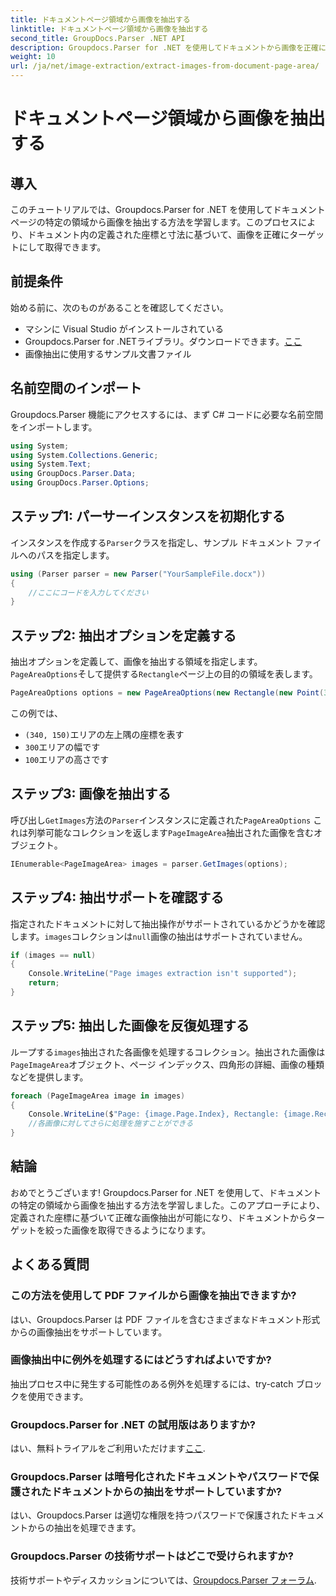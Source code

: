 ```yaml
---
title: ドキュメントページ領域から画像を抽出する
linktitle: ドキュメントページ領域から画像を抽出する
second_title: GroupDocs.Parser .NET API
description: Groupdocs.Parser for .NET を使用してドキュメントから画像を正確に抽出する方法を学びます。正確な画像抽出のために特定の領域をターゲットにする方法を学びます。
weight: 10
url: /ja/net/image-extraction/extract-images-from-document-page-area/
---
```


# ドキュメントページ領域から画像を抽出する

## 導入
このチュートリアルでは、Groupdocs.Parser for .NET を使用してドキュメント ページの特定の領域から画像を抽出する方法を学習します。このプロセスにより、ドキュメント内の定義された座標と寸法に基づいて、画像を正確にターゲットにして取得できます。
## 前提条件
始める前に、次のものがあることを確認してください。
- マシンに Visual Studio がインストールされている
- Groupdocs.Parser for .NETライブラリ。ダウンロードできます。[ここ](https://releases.groupdocs.com/parser/net/)
- 画像抽出に使用するサンプル文書ファイル
## 名前空間のインポート
Groupdocs.Parser 機能にアクセスするには、まず C# コードに必要な名前空間をインポートします。
```csharp
using System;
using System.Collections.Generic;
using System.Text;
using GroupDocs.Parser.Data;
using GroupDocs.Parser.Options;
```
## ステップ1: パーサーインスタンスを初期化する
インスタンスを作成する`Parser`クラスを指定し、サンプル ドキュメント ファイルへのパスを指定します。
```csharp
using (Parser parser = new Parser("YourSampleFile.docx"))
{
    //ここにコードを入力してください
}
```
## ステップ2: 抽出オプションを定義する
抽出オプションを定義して、画像を抽出する領域を指定します。`PageAreaOptions`そして提供する`Rectangle`ページ上の目的の領域を表します。
```csharp
PageAreaOptions options = new PageAreaOptions(new Rectangle(new Point(340, 150), new Size(300, 100)));
```
この例では、
- `(340, 150)`エリアの左上隅の座標を表す
- `300`エリアの幅です
- `100`エリアの高さです
## ステップ3: 画像を抽出する
呼び出し`GetImages`方法の`Parser`インスタンスに定義された`PageAreaOptions` これは列挙可能なコレクションを返します`PageImageArea`抽出された画像を含むオブジェクト。
```csharp
IEnumerable<PageImageArea> images = parser.GetImages(options);
```
## ステップ4: 抽出サポートを確認する
指定されたドキュメントに対して抽出操作がサポートされているかどうかを確認します。`images`コレクションは`null`画像の抽出はサポートされていません。
```csharp
if (images == null)
{
    Console.WriteLine("Page images extraction isn't supported");
    return;
}
```
## ステップ5: 抽出した画像を反復処理する
ループする`images`抽出された各画像を処理するコレクション。抽出された画像は`PageImageArea`オブジェクト、ページ インデックス、四角形の詳細、画像の種類などを提供します。
```csharp
foreach (PageImageArea image in images)
{
    Console.WriteLine($"Page: {image.Page.Index}, Rectangle: {image.Rectangle}, Type: {image.FileType}");
    //各画像に対してさらに処理を施すことができる
}
```
## 結論
おめでとうございます! Groupdocs.Parser for .NET を使用して、ドキュメントの特定の領域から画像を抽出する方法を学習しました。このアプローチにより、定義された座標に基づいて正確な画像抽出が可能になり、ドキュメントからターゲットを絞った画像を取得できるようになります。

## よくある質問
### この方法を使用して PDF ファイルから画像を抽出できますか?
はい、Groupdocs.Parser は PDF ファイルを含むさまざまなドキュメント形式からの画像抽出をサポートしています。
### 画像抽出中に例外を処理するにはどうすればよいですか?
抽出プロセス中に発生する可能性のある例外を処理するには、try-catch ブロックを使用できます。
### Groupdocs.Parser for .NET の試用版はありますか?
はい、無料トライアルをご利用いただけます[ここ](https://releases.groupdocs.com/).
### Groupdocs.Parser は暗号化されたドキュメントやパスワードで保護されたドキュメントからの抽出をサポートしていますか?
はい、Groupdocs.Parser は適切な権限を持つパスワードで保護されたドキュメントからの抽出を処理できます。
### Groupdocs.Parser の技術サポートはどこで受けられますか?
技術サポートやディスカッションについては、[Groupdocs.Parser フォーラム](https://forum.groupdocs.com/c/parser/17).